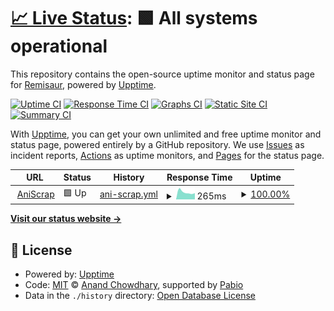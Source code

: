 # [📈 Live Status](https://remisaur.com): <!--live status--> **🟩 All systems operational**

This repository contains the open-source uptime monitor and status page for [Remisaur](https://remisaur.com), powered by [Upptime](https://github.com/upptime/upptime).

[![Uptime CI](https://github.com/Remisaur/upptime-monitor/workflows/Uptime%20CI/badge.svg)](https://github.com/Remisaur/upptime-monitor/actions?query=workflow%3A%22Uptime+CI%22)
[![Response Time CI](https://github.com/Remisaur/upptime-monitor/workflows/Response%20Time%20CI/badge.svg)](https://github.com/Remisaur/upptime-monitor/actions?query=workflow%3A%22Response+Time+CI%22)
[![Graphs CI](https://github.com/Remisaur/upptime-monitor/workflows/Graphs%20CI/badge.svg)](https://github.com/Remisaur/upptime-monitor/actions?query=workflow%3A%22Graphs+CI%22)
[![Static Site CI](https://github.com/Remisaur/upptime-monitor/workflows/Static%20Site%20CI/badge.svg)](https://github.com/Remisaur/upptime-monitor/actions?query=workflow%3A%22Static+Site+CI%22)
[![Summary CI](https://github.com/Remisaur/upptime-monitor/workflows/Summary%20CI/badge.svg)](https://github.com/Remisaur/upptime-monitor/actions?query=workflow%3A%22Summary+CI%22)

With [Upptime](https://upptime.js.org), you can get your own unlimited and free uptime monitor and status page, powered entirely by a GitHub repository. We use [Issues](https://github.com/Remisaur/upptime-monitor/issues) as incident reports, [Actions](https://github.com/Remisaur/upptime-monitor/actions) as uptime monitors, and [Pages](https://remisaur.com) for the status page.

<!--start: status pages-->
<!-- This summary is generated by Upptime (https://github.com/upptime/upptime) -->
<!-- Do not edit this manually, your changes will be overwritten -->
<!-- prettier-ignore -->
| URL | Status | History | Response Time | Uptime |
| --- | ------ | ------- | ------------- | ------ |
| <img alt="" src="https://icons.duckduckgo.com/ip3/academic-deirdre-remisaur-2cca1275.koyeb.app.ico" height="13"> [AniScrap](https://academic-deirdre-remisaur-2cca1275.koyeb.app/) | 🟩 Up | [ani-scrap.yml](https://github.com/Remisaur/upptime/commits/HEAD/history/ani-scrap.yml) | <details><summary><img alt="Response time graph" src="./graphs/ani-scrap/response-time-week.png" height="20"> 265ms</summary><br><a href="https://Remisaur.github.io/upptime-monitor/history/ani-scrap"><img alt="Response time 265" src="https://img.shields.io/endpoint?url=https%3A%2F%2Fraw.githubusercontent.com%2FRemisaur%2Fupptime%2FHEAD%2Fapi%2Fani-scrap%2Fresponse-time.json"></a><br><a href="https://Remisaur.github.io/upptime-monitor/history/ani-scrap"><img alt="24-hour response time 559" src="https://img.shields.io/endpoint?url=https%3A%2F%2Fraw.githubusercontent.com%2FRemisaur%2Fupptime%2FHEAD%2Fapi%2Fani-scrap%2Fresponse-time-day.json"></a><br><a href="https://Remisaur.github.io/upptime-monitor/history/ani-scrap"><img alt="7-day response time 265" src="https://img.shields.io/endpoint?url=https%3A%2F%2Fraw.githubusercontent.com%2FRemisaur%2Fupptime%2FHEAD%2Fapi%2Fani-scrap%2Fresponse-time-week.json"></a><br><a href="https://Remisaur.github.io/upptime-monitor/history/ani-scrap"><img alt="30-day response time 265" src="https://img.shields.io/endpoint?url=https%3A%2F%2Fraw.githubusercontent.com%2FRemisaur%2Fupptime%2FHEAD%2Fapi%2Fani-scrap%2Fresponse-time-month.json"></a><br><a href="https://Remisaur.github.io/upptime-monitor/history/ani-scrap"><img alt="1-year response time 265" src="https://img.shields.io/endpoint?url=https%3A%2F%2Fraw.githubusercontent.com%2FRemisaur%2Fupptime%2FHEAD%2Fapi%2Fani-scrap%2Fresponse-time-year.json"></a></details> | <details><summary><a href="https://Remisaur.github.io/upptime-monitor/history/ani-scrap">100.00%</a></summary><a href="https://Remisaur.github.io/upptime-monitor/history/ani-scrap"><img alt="All-time uptime 100.00%" src="https://img.shields.io/endpoint?url=https%3A%2F%2Fraw.githubusercontent.com%2FRemisaur%2Fupptime%2FHEAD%2Fapi%2Fani-scrap%2Fuptime.json"></a><br><a href="https://Remisaur.github.io/upptime-monitor/history/ani-scrap"><img alt="24-hour uptime 100.00%" src="https://img.shields.io/endpoint?url=https%3A%2F%2Fraw.githubusercontent.com%2FRemisaur%2Fupptime%2FHEAD%2Fapi%2Fani-scrap%2Fuptime-day.json"></a><br><a href="https://Remisaur.github.io/upptime-monitor/history/ani-scrap"><img alt="7-day uptime 100.00%" src="https://img.shields.io/endpoint?url=https%3A%2F%2Fraw.githubusercontent.com%2FRemisaur%2Fupptime%2FHEAD%2Fapi%2Fani-scrap%2Fuptime-week.json"></a><br><a href="https://Remisaur.github.io/upptime-monitor/history/ani-scrap"><img alt="30-day uptime 100.00%" src="https://img.shields.io/endpoint?url=https%3A%2F%2Fraw.githubusercontent.com%2FRemisaur%2Fupptime%2FHEAD%2Fapi%2Fani-scrap%2Fuptime-month.json"></a><br><a href="https://Remisaur.github.io/upptime-monitor/history/ani-scrap"><img alt="1-year uptime 100.00%" src="https://img.shields.io/endpoint?url=https%3A%2F%2Fraw.githubusercontent.com%2FRemisaur%2Fupptime%2FHEAD%2Fapi%2Fani-scrap%2Fuptime-year.json"></a></details>

<!--end: status pages-->

[**Visit our status website →**](https://remisaur.com)

## 📄 License

- Powered by: [Upptime](https://github.com/upptime/upptime)
- Code: [MIT](./LICENSE) © [Anand Chowdhary](https://anandchowdhary.com), supported by [Pabio](https://pabio.com)
- Data in the `./history` directory: [Open Database License](https://opendatacommons.org/licenses/odbl/1-0/)
